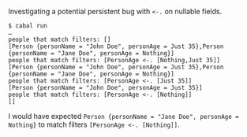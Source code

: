 Investigating a potential persistent bug with `<-.` on nullable fields.

```
$ cabal run
…
people that match filters: []
[Person {personName = "John Doe", personAge = Just 35},Person {personName = "Jane Doe", personAge = Nothing}]
people that match filters: [PersonAge <-. [Nothing,Just 35]]
[Person {personName = "John Doe", personAge = Just 35},Person {personName = "Jane Doe", personAge = Nothing}]
people that match filters: [PersonAge <-. [Just 35]]
[Person {personName = "John Doe", personAge = Just 35}]
people that match filters: [PersonAge <-. [Nothing]]
[]
```

I would have expected `Person {personName = "Jane Doe", personAge = Nothing}` to
match filters `[PersonAge <-. [Nothing]]`.

